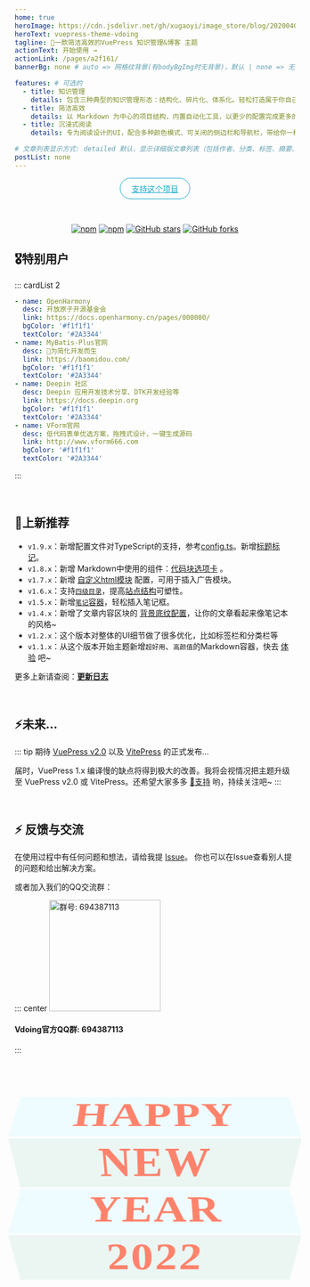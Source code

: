 ```yaml
---
home: true
heroImage: https://cdn.jsdelivr.net/gh/xugaoyi/image_store/blog/20200409124835.png
heroText: vuepress-theme-vdoing
tagline: 🚀一款简洁高效的VuePress 知识管理&博客 主题
actionText: 开始使用 →
actionLink: /pages/a2f161/
bannerBg: none # auto => 网格纹背景(有bodyBgImg时无背景)，默认 | none => 无 | '大图地址' | background: 自定义背景样式       提示：如发现文本颜色不适应你的背景时可以到palette.styl修改$bannerTextColor变量

features: # 可选的
  - title: 知识管理
    details: 包含三种典型的知识管理形态：结构化、碎片化、体系化。轻松打造属于你自己的知识管理平台
  - title: 简洁高效
    details: 以 Markdown 为中心的项目结构，内置自动化工具，以更少的配置完成更多的事。配合多维索引快速定位每个知识点
  - title: 沉浸式阅读
    details: 专为阅读设计的UI，配合多种颜色模式、可关闭的侧边栏和导航栏，带给你一种沉浸式阅读体验

# 文章列表显示方式: detailed 默认，显示详细版文章列表（包括作者、分类、标签、摘要、分页等）| simple => 显示简约版文章列表（仅标题和日期）| none 不显示文章列表
postList: none
---
```

<p align="center">
  <a class="become-sponsor" href="/pages/1b12ed/">支持这个项目</a>
</p>

<style>
.become-sponsor{
  padding: 8px 20px;
  display: inline-block;
  color: #11a8cd;
  border-radius: 30px;
  box-sizing: border-box;
  border: 1px solid #11a8cd;
}
</style>

<br/>
<p align="center">
  <a href="https://www.npmjs.com/package/vuepress-theme-vdoing" target="_blank"><img src="https://img.shields.io/npm/v/vuepress-theme-vdoing" alt="npm" class="no-zoom"></a>
  <a href="https://www.npmjs.com/package/vuepress-theme-vdoing" target="_blank"><img src="https://img.shields.io/npm/dt/vuepress-theme-vdoing" alt="npm" class="no-zoom"></a>
  <a href="https://github.com/xugaoyi/vuepress-theme-vdoing" target="_blank"><img src='https://img.shields.io/github/stars/xugaoyi/vuepress-theme-vdoing' alt='GitHub stars' class="no-zoom"></a>
  <a href="https://github.com/xugaoyi/vuepress-theme-vdoing" target="_blank"><img src='https://img.shields.io/github/forks/xugaoyi/vuepress-theme-vdoing' alt='GitHub forks' class="no-zoom"></a>
</p>

## 🎖特别用户
::: cardList 2
```yaml
- name: OpenHarmony
  desc: 开放原子开源基金会
  link: https://docs.openharmony.cn/pages/000000/
  bgColor: '#f1f1f1'
  textColor: '#2A3344'
- name: MyBatis-Plus官网
  desc: 🚀为简化开发而生
  link: https://baomidou.com/
  bgColor: '#f1f1f1'
  textColor: '#2A3344'
- name: Deepin 社区
  desc: Deepin 应用开发技术分享、DTK开发经验等
  link: https://docs.deepin.org
  bgColor: '#f1f1f1'
  textColor: '#2A3344'
- name: VForm官网
  desc: 低代码表单优选方案，拖拽式设计，一键生成源码
  link: http://www.vform666.com
  bgColor: '#f1f1f1'
  textColor: '#2A3344'
```
:::

<br/>

## 🎉上新推荐
* `v1.9.x`：新增配置文件对TypeScript的支持，参考[config.ts](https://github.com/xugaoyi/vuepress-theme-vdoing/blob/master/docs/.vuepress/config.ts)。新增[标题标记](/pages/3216b0/#titletag)。
* `v1.8.x`：新增 Markdown中使用的组件：[代码块选项卡](/pages/197691/#代码块选项卡) 。
* `v1.7.x`：新增 [自定义html模块](/pages/a20ce8/#自定义html模块) 配置，可用于插入广告模块。
* `v1.6.x`：支持[`四级目录`](/pages/33d574/#级别说明)，提高[站点结构](/pages/33d574/#级别说明)可塑性。
* `v1.5.x`：新增[`笔记`容器](/pages/d0d7eb/)，轻松插入笔记框。
* `v1.4.x`：新增了文章内容区块的 [背景底纹配置](/pages/a20ce8/#文章内容块的背景底纹)，让你的文章看起来像笔记本的风格~
* `v1.2.x`：这个版本对整体的UI细节做了很多优化，比如标签栏和分类栏等
* `v1.1.x`：从这个版本开始主题新增`超好用`、`高颜值`的Markdown容器，快去 [体验](/pages/d0d7eb/) 吧~

更多上新请查阅：[**更新日志**](https://github.com/xugaoyi/vuepress-theme-vdoing/releases)

<br/>

## ⚡️未来...

::: tip
期待 [VuePress v2.0](https://github.com/vuepress/vuepress-next) 以及 [VitePress](https://github.com/vuejs/vitepress) 的正式发布...

届时，VuePress 1.x 编译慢的缺点将得到极大的改善。我将会视情况把主题升级至 VuePress v2.0 或 VitePress。还希望大家多多 [:sparkling_heart:支持](/pages/1b12ed/) 哟，持续关注吧~
:::

<br/>

<!-- ## 💎 公众号
`有趣研究社`是本人对各种有趣的、好玩的、沙雕的创意和想法以在线小网站或者文章的形式表达出来，比如：
- [小霸王游戏机](https://game.xugaoyi.com)
- [爱国头像生成器](https://avatar.xugaoyi.com/)
- [到账语音生成器](https://zfb.xugaoyi.com/)

还有更多好玩的等你去探索吧~

::: center
<img src="https://cdn.jsdelivr.net/gh/xugaoyi/image_store@master/blog/qrcode.zdqv9mlfc0g.jpg"  style="width:190px;" />
:::

<br/> -->

## ⚡ 反馈与交流

在使用过程中有任何问题和想法，请给我提 [Issue](https://github.com/xugaoyi/vuepress-theme-vdoing/issues)。
你也可以在Issue查看别人提的问题和给出解决方案。

或者加入我们的QQ交流群：

::: center
<img src="https://cdn.jsdelivr.net/gh/xugaoyi/image_store@master/qq.3ugglfuuwz00.webp" alt="群号: 694387113" class="no-zoom" style="width:200px;">

#### Vdoing官方QQ群: 694387113
:::

<!-- Happy new year -->
<br/><br/>
<div class="container-happy">
  <div>
    <span>Happy</span>
    <span>Wish</span>
  </div>
    <div>
    <span>New</span>
    <span>You</span>
  </div>
  <footer>
      <div>
    <span>Year</span>
    <span>Luck</span>
  </div>
  <div>
    <span>2022</span>
    <span>Tomorrow</span>
  </div>
  </footer>
</div>

<style>
.container-happy {
  font-size: 18px;
  font-family: Times New Roman;
  perspective: 35rem;
  width: 100%;
  margin: 0 auto;
  color: tomato;
  opacity: 0.8;
}

.container-happy footer {
  perspective: 35rem;
  transform: translateY(-1.4rem);
}

.container-happy div {
  font-size: 5rem;
  height: 6rem;
  overflow: hidden;
  text-transform: uppercase;

}

.container-happy div>span {
  display: block;
  height: 6rem;
  padding: 0 1rem;
  font-weight: bold;
  letter-spacing: .2rem;
  text-align: center;
  transition: .3s;
}

.container-happy:hover div>span {
  transform: translateY(-100%);
}

.container-happy div:nth-child(odd) {
  background-color: #EBFCFF;
  transform: rotateX(30deg);
}

.container-happy div:nth-child(even) {
  background-color: #E6F4F1;
  transform: translateY(-.6rem) rotateX(-30deg);
}
</style>

<!-- AD -->
<div class="wwads-cn wwads-horizontal pageB" data-id="136" style="width:100%;max-height:80px;min-height:auto;"></div>
<style>
  .pageB img{width:80px!important;}
  .pageT .wwads-content{display:flex;align-items: center;}
  .pageT .wwads-poweredby{display:none!important;}
  .pageT .wwads-hide{display:none!important;}
</style>
